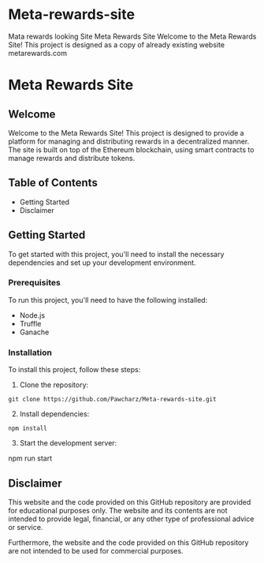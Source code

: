 # Meta-rewards-site
Mata rewards looking Site
Meta Rewards Site
Welcome to the Meta Rewards Site! This project is designed as a copy of already existing website metarewards.com

# Meta Rewards Site

## Welcome

Welcome to the Meta Rewards Site! This project is designed to provide a platform for managing and distributing rewards in a decentralized manner. The site is built on top of the Ethereum blockchain, using smart contracts to manage rewards and distribute tokens.

## Table of Contents

- Getting Started
- Disclaimer

## Getting Started

To get started with this project, you'll need to install the necessary dependencies and set up your development environment.

### Prerequisites

To run this project, you'll need to have the following installed:

- Node.js
- Truffle
- Ganache

### Installation

To install this project, follow these steps:

1. Clone the repository:

`git clone https://github.com/Pawcharz/Meta-rewards-site.git`

2. Install dependencies:

`npm install`

3. Start the development server:

npm run start

## Disclaimer

This website and the code provided on this GitHub repository are provided for educational purposes only. The website and its contents are not intended to provide legal, financial, or any other type of professional advice or service.

Furthermore, the website and the code provided on this GitHub repository are not intended to be used for commercial purposes.

